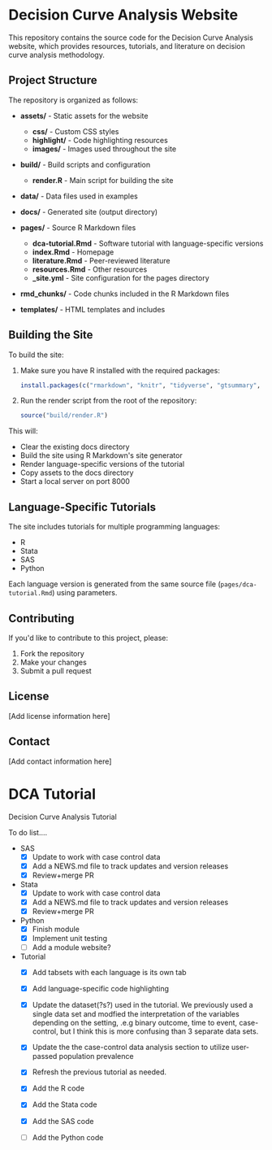 # Decision Curve Analysis Website

This repository contains the source code for the Decision Curve Analysis website, which provides resources, tutorials, and literature on decision curve analysis methodology.

## Project Structure

The repository is organized as follows:

- **assets/** - Static assets for the website
  - **css/** - Custom CSS styles
  - **highlight/** - Code highlighting resources
  - **images/** - Images used throughout the site

- **build/** - Build scripts and configuration
  - **render.R** - Main script for building the site

- **data/** - Data files used in examples

- **docs/** - Generated site (output directory)

- **pages/** - Source R Markdown files
  - **dca-tutorial.Rmd** - Software tutorial with language-specific versions
  - **index.Rmd** - Homepage
  - **literature.Rmd** - Peer-reviewed literature
  - **resources.Rmd** - Other resources
  - **_site.yml** - Site configuration for the pages directory

- **rmd_chunks/** - Code chunks included in the R Markdown files

- **templates/** - HTML templates and includes

## Building the Site

To build the site:

1. Make sure you have R installed with the required packages:
   ```r
   install.packages(c("rmarkdown", "knitr", "tidyverse", "gtsummary", "dcurves", "gt"))
   ```

2. Run the render script from the root of the repository:
   ```r
   source("build/render.R")
   ```

This will:
- Clear the existing docs directory
- Build the site using R Markdown's site generator
- Render language-specific versions of the tutorial
- Copy assets to the docs directory
- Start a local server on port 8000

## Language-Specific Tutorials

The site includes tutorials for multiple programming languages:
- R
- Stata
- SAS
- Python

Each language version is generated from the same source file (`pages/dca-tutorial.Rmd`) using parameters.

## Contributing

If you'd like to contribute to this project, please:
1. Fork the repository
2. Make your changes
3. Submit a pull request

## License

[Add license information here]

## Contact

[Add contact information here]

# DCA Tutorial

<!-- badges: start -->

<!-- badges: end -->

Decision Curve Analysis Tutorial 

To do list....
- SAS
    - [X] Update to work with case control data
    - [X] Add a NEWS.md file to track updates and version releases
    - [X] Review+merge PR
- Stata
    - [X] Update to work with case control data
    - [X] Add a NEWS.md file to track updates and version releases
    - [X] Review+merge PR
- Python
    - [X] Finish module
    - [X] Implement unit testing
    - [ ] Add a module website?
- Tutorial
    - [X] Add tabsets with each language is its own tab
    - [X] Add language-specific code highlighting
    - [X] Update the dataset(?s?) used in the tutorial. We previously used a single data set and modfied the interpretation of the variables depending on the setting, .e.g binary outcome, time to event, case-control, but I think this is more confusing than 3 separate data sets.
    - [X] Update the the case-control data analysis section to utilize user-passed population prevalence
    - [X] Refresh the previous tutorial as needed.
    - [X] Add the R code
    - [X] Add the Stata code
    - [X] Add the SAS code
    - [ ] Add the Python code

